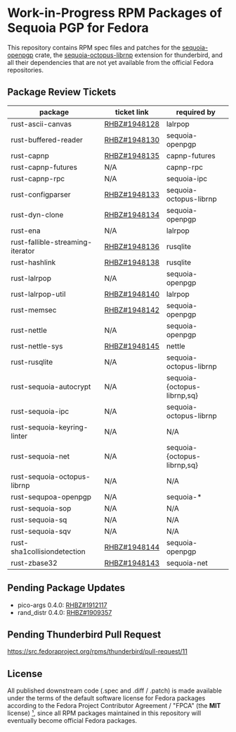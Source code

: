 Work-in-Progress RPM Packages of Sequoia PGP for Fedora
=======================================================

This repository contains RPM spec files and patches for the [sequoia-openpgp]
crate, the [sequoia-octopus-librnp] extension for thunderbird, and all their
dependencies that are not yet available from the official Fedora repositories.

[sequoia-openpgp]: https://crates.io/crates/sequoia-openpgp
[sequoia-octopus-librnp]: https://gitlab.com/sequoia-pgp/sequoia-octopus-librnp

Package Review Tickets
----------------------

| package                           | ticket link       | required by                   |
| --------------------------------- | ----------------- | ----------------------------- |
| rust-ascii-canvas                 | [RHBZ#1948128]    | lalrpop                       |
| rust-buffered-reader              | [RHBZ#1948130]    | sequoia-openpgp               |
| rust-capnp                        | [RHBZ#1948135]    | capnp-futures                 |
| rust-capnp-futures                | N/A               | capnp-rpc                     |
| rust-capnp-rpc                    | N/A               | sequoia-ipc                   |
| rust-configparser                 | [RHBZ#1948133]    | sequoia-octopus-librnp        |
| rust-dyn-clone                    | [RHBZ#1948134]    | sequoia-openpgp               |
| rust-ena                          | N/A               | lalrpop                       |
| rust-fallible-streaming-iterator  | [RHBZ#1948136]    | rusqlite                      |
| rust-hashlink                     | [RHBZ#1948138]    | rusqlite                      |
| rust-lalrpop                      | N/A               | sequoia-openpgp               |
| rust-lalrpop-util                 | [RHBZ#1948140]    | lalrpop                       |
| rust-memsec                       | [RHBZ#1948142]    | sequoia-openpgp               |
| rust-nettle                       | N/A               | sequoia-openpgp               |
| rust-nettle-sys                   | [RHBZ#1948145]    | nettle                        |
| rust-rusqlite                     | N/A               | sequoia-octopus-librnp        |
| rust-sequoia-autocrypt            | N/A               | sequoia-{octopus-librnp,sq}   |
| rust-sequoia-ipc                  | N/A               | sequoia-octopus-librnp        |
| rust-sequoia-keyring-linter       | N/A               | N/A                           |
| rust-sequoia-net                  | N/A               | sequoia-{octopus-librnp,sq}   |
| rust-sequoia-octopus-librnp       | N/A               | N/A                           |
| rust-sequpoa-openpgp              | N/A               | sequoia-*                     |
| rust-sequoia-sop                  | N/A               | N/A                           |
| rust-sequoia-sq                   | N/A               | N/A                           |
| rust-sequoia-sqv                  | N/A               | N/A                           |
| rust-sha1collisiondetection       | [RHBZ#1948144]    | sequoia-openpgp               |
| rust-zbase32                      | [RHBZ#1948143]    | sequoia-net                   |

[RHBZ#1948128]: https://bugzilla.redhat.com/show_bug.cgi?id=1948128
[RHBZ#1948130]: https://bugzilla.redhat.com/show_bug.cgi?id=1948130
[RHBZ#1948135]: https://bugzilla.redhat.com/show_bug.cgi?id=1948135
[RHBZ#1948133]: https://bugzilla.redhat.com/show_bug.cgi?id=1948133
[RHBZ#1948134]: https://bugzilla.redhat.com/show_bug.cgi?id=1948134
[RHBZ#1948136]: https://bugzilla.redhat.com/show_bug.cgi?id=1948136
[RHBZ#1948138]: https://bugzilla.redhat.com/show_bug.cgi?id=1948138
[RHBZ#1948140]: https://bugzilla.redhat.com/show_bug.cgi?id=1948140
[RHBZ#1948142]: https://bugzilla.redhat.com/show_bug.cgi?id=1948142
[RHBZ#1948145]: https://bugzilla.redhat.com/show_bug.cgi?id=1948145
[RHBZ#1948144]: https://bugzilla.redhat.com/show_bug.cgi?id=1948144
[RHBZ#1948143]: https://bugzilla.redhat.com/show_bug.cgi?id=1948143

Pending Package Updates
-----------------------

- pico-args 0.4.0: [RHBZ#1912117]
- rand_distr 0.4.0: [RHBZ#1909357]

[RHBZ#1912117]: https://bugzilla.redhat.com/show_bug.cgi?id=1912117
[RHBZ#1909357]: https://bugzilla.redhat.com/show_bug.cgi?id=1909357

Pending Thunderbird Pull Request
--------------------------------

<https://src.fedoraproject.org/rpms/thunderbird/pull-request/11>

License
-------

All published downstream code (.spec and .diff / .patch) is made available
under the terms of the default software license for Fedora packages according
to the Fedora Project Contributor Agreement / "FPCA" (the **MIT** license) [¹],
since all RPM packages maintained in this repository will eventually become
official Fedora packages.

[¹]: https://fedoraproject.org/wiki/Legal:Fedora_Project_Contributor_Agreement

